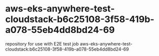 # aws-eks-anywhere-test-cloudstack-b6c25108-3f58-419b-a078-55eb4dd8bd24-69
repository for use with E2E test job aws-eks-anywhere-test-cloudstack:b6c25108-3f58-419b-a078-55eb4dd8bd24-69
